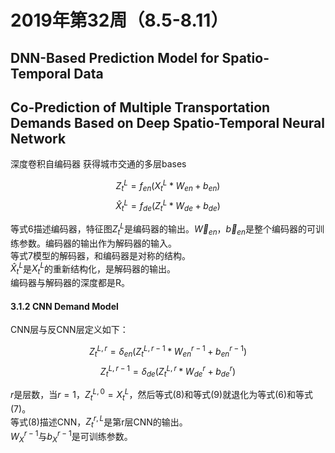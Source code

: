 # 2019年第32周（8.5-8.11）

## DNN-Based Prediction Model for Spatio-Temporal Data

## Co-Prediction of Multiple Transportation Demands Based on Deep Spatio-Temporal Neural Network

深度卷积自编码器 获得城市交通的多层bases

$$\tag{6} Z^L_t=f_{en}(X^L_t*W_{en}+b_{en})$$
$$\tag{7} \hat X^L_t=f_{de}(Z^L_t*W_{de}+b_{de})$$

等式6描述编码器，特征图$Z^L_t$是编码器的输出。$\vec{W}_{en}$，$\vec{b}_{en}$是整个编码器的可训练参数。编码器的输出作为解码器的输入。  
等式7模型的解码器，和编码器是对称的结构。  
$\hat X^L_t$是$X^L_t$的重新结构化，是解码器的输出。  
编码器与解码器的深度都是R。  

#### 3.1.2 CNN Demand Model

CNN层与反CNN层定义如下：

$$\tag{8} Z^{L,r}_t=\delta_{en}(Z^{L,r-1}_t*W^{r-1}_{en}+b^{r-1}_{en})$$
$$\tag{9} Z^{L,r-1}_t=\delta_{de}(Z^{L,r}_t*W^r_{de}+b^r_{de})$$

$r$是层数，当$r=1$，$Z^{L,0}_t=X^L_t$，然后等式(8)和等式(9)就退化为等式(6)和等式(7)。  
等式(8)描述CNN，$Z^{r,L}_t$是第r层CNN的输出。  
$W^{r-1}_X$与$b^{r-1}_X$是可训练参数。  

